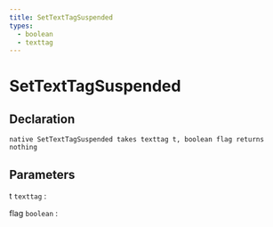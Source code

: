 ```yaml
---
title: SetTextTagSuspended
types:
  - boolean
  - texttag
---
```


# SetTextTagSuspended

## Declaration

```jass
native SetTextTagSuspended takes texttag t, boolean flag returns nothing
```

## Parameters
t `texttag`
: 

flag `boolean`
: 
